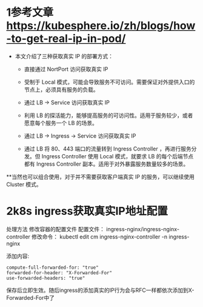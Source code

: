 # 1参考文章 https://kubesphere.io/zh/blogs/how-to-get-real-ip-in-pod/
* 本文介绍了三种获取真实 IP 的部署方式：
  * 直接通过 NortPort 访问获取真实 IP
  * 受制于 Local 模式，可能会导致服务不可访问。需要保证对外提供入口的节点上，必须具有服务的负载。

  * 通过 LB -> Service 访问获取真实 IP
  * 利用 LB 的探活能力，能够提高服务的可访问性。适用于服务较少，或者愿意每个服务一个 LB 的场景。

  * 通过 LB -> Ingress -> Service 访问获取真实 IP
  * 通过 LB 将 80、443 端口的流量转到 Ingress Controller ，再进行服务分发。但 Ingress Controller 使用 Local 模式，就要求 LB 的每个后端节点都有 Ingress Controller 副本。适用于对外暴露服务数量较多的场景。

**当然也可以组合使用，对于并不需要获取客户端真实 IP 的服务，可以继续使用 Cluster 模式。


# 2k8s ingress获取真实IP地址配置
处理方法
修改容器的配置文件
配置文件：
ingress-nginx/ingress-nginx-controller
修改命令：
kubectl edit cm ingress-nginx-controller -n ingress-nginx 

添加内容:
```
compute-full-forwarded-for: "true"
forwarded-for-header: "X-Forwarded-For"
use-forwarded-headers: "true"
```
保存后立即生效。随后ingress的添加真实的IP行为会与RFC一样都依次添加到X-Forwarded-For中了



